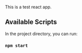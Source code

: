 This is a test react app.

## Available Scripts

In the project directory, you can run:

### `npm start`

